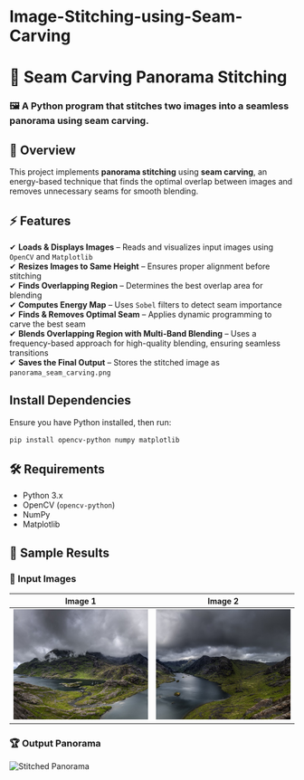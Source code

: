 # Image-Stitching-using-Seam-Carving
# 🌄 Seam Carving Panorama Stitching

### 🖼️ A Python program that stitches two images into a seamless panorama using seam carving.

## 📌 Overview  
This project implements **panorama stitching** using **seam carving**, an energy-based technique that finds the optimal overlap between images and removes unnecessary seams for smooth blending.

## ⚡ Features  
✔ **Loads & Displays Images** – Reads and visualizes input images using `OpenCV` and `Matplotlib`  
✔ **Resizes Images to Same Height** – Ensures proper alignment before stitching  
✔ **Finds Overlapping Region** – Determines the best overlap area for blending  
✔ **Computes Energy Map** – Uses `Sobel` filters to detect seam importance  
✔ **Finds & Removes Optimal Seam** – Applies dynamic programming to carve the best seam  
✔ **Blends Overlapping Region with Multi-Band Blending** – Uses a frequency-based approach for high-quality blending, ensuring seamless transitions  
✔ **Saves the Final Output** – Stores the stitched image as `panorama_seam_carving.png`  


## Install Dependencies  
Ensure you have Python installed, then run:  

```sh
pip install opencv-python numpy matplotlib
```

## 🛠️ Requirements  
- Python 3.x  
- OpenCV (`opencv-python`)  
- NumPy  
- Matplotlib

## 📸 Sample Results  

### 🎯 Input Images  
| Image 1  |  Image 2  |
|:--------:|:--------:|
| ![Input 1](1.jpg) | ![Input 2](2.jpg) |

### 🏆 Output Panorama  
![Stitched Panorama](Samples/panorama_seam_carving.png)



